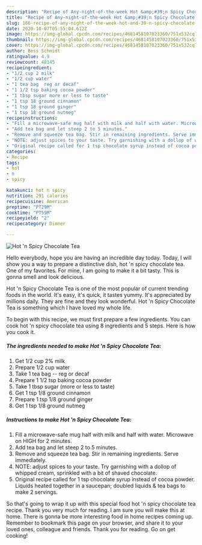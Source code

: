 ```yaml
---
description: "Recipe of Any-night-of-the-week Hot &amp;#39;n Spicy Chocolate Tea"
title: "Recipe of Any-night-of-the-week Hot &amp;#39;n Spicy Chocolate Tea"
slug: 166-recipe-of-any-night-of-the-week-hot-and-39-n-spicy-chocolate-tea
date: 2020-10-07T05:55:04.612Z
image: https://img-global.cpcdn.com/recipes/4681458107023360/751x532cq70/hot-n-spicy-chocolate-tea-recipe-main-photo.jpg
thumbnail: https://img-global.cpcdn.com/recipes/4681458107023360/751x532cq70/hot-n-spicy-chocolate-tea-recipe-main-photo.jpg
cover: https://img-global.cpcdn.com/recipes/4681458107023360/751x532cq70/hot-n-spicy-chocolate-tea-recipe-main-photo.jpg
author: Bess Schmidt
ratingvalue: 4.9
reviewcount: 48145
recipeingredient:
- "1/2 cup 2 milk"
- "1/2 cup water"
- "1 tea bag  reg or decaf"
- "1 1/2 tsp baking cocoa powder"
- "1 tbsp sugar more or less to taste"
- "1 tsp 18 ground cinnamon"
- "1 tsp 18 ground ginger"
- "1 tsp 18 ground nutmeg"
recipeinstructions:
- "Fill a microwave-safe mug half with milk and half with water. Microwave on HIGH for 2 minutes."
- "Add tea bag and let steep 2 to 5 minutes."
- "Remove and squeeze tea bag. Stir in remaining ingredients. Serve immediately."
- "NOTE: adjust spices to your taste. Try garnishing with a dollop of whipped cream, sprinkled with a bit of shaved chocolate."
- "Original recipe called for 1 tsp chocolate syrup instead of cocoa powder. Liquids heated together in a saucepan; doubled liquids &amp; tea bags to make 2 servings."
categories:
- Recipe
tags:
- hot
- n
- spicy

katakunci: hot n spicy 
nutrition: 291 calories
recipecuisine: American
preptime: "PT29M"
cooktime: "PT59M"
recipeyield: "2"
recipecategory: Dinner

---
```



![Hot &#39;n Spicy Chocolate Tea](https://img-global.cpcdn.com/recipes/4681458107023360/751x532cq70/hot-n-spicy-chocolate-tea-recipe-main-photo.jpg)

Hello everybody, hope you are having an incredible day today. Today, I will show you a way to prepare a distinctive dish, hot &#39;n spicy chocolate tea. One of my favorites. For mine, I am going to make it a bit tasty. This is gonna smell and look delicious.



Hot &#39;n Spicy Chocolate Tea is one of the most popular of current trending foods in the world. It's easy, it's quick, it tastes yummy. It's appreciated by millions daily. They are fine and they look wonderful. Hot &#39;n Spicy Chocolate Tea is something which I have loved my whole life.


To begin with this recipe, we must first prepare a few ingredients. You can cook hot &#39;n spicy chocolate tea using 8 ingredients and 5 steps. Here is how you cook it.

<!--inarticleads1-->

##### The ingredients needed to make Hot &#39;n Spicy Chocolate Tea:

1. Get 1/2 cup 2% milk
1. Prepare 1/2 cup water
1. Take 1 tea bag -- reg or decaf
1. Prepare 1 1/2 tsp baking cocoa powder
1. Take 1 tbsp sugar (more or less to taste)
1. Get 1 tsp 1/8 ground cinnamon
1. Prepare 1 tsp 1/8 ground ginger
1. Get 1 tsp 1/8 ground nutmeg




<!--inarticleads2-->

##### Instructions to make Hot &#39;n Spicy Chocolate Tea:

1. Fill a microwave-safe mug half with milk and half with water. Microwave on HIGH for 2 minutes.
1. Add tea bag and let steep 2 to 5 minutes.
1. Remove and squeeze tea bag. Stir in remaining ingredients. Serve immediately.
1. NOTE: adjust spices to your taste. Try garnishing with a dollop of whipped cream, sprinkled with a bit of shaved chocolate.
1. Original recipe called for 1 tsp chocolate syrup instead of cocoa powder. Liquids heated together in a saucepan; doubled liquids &amp; tea bags to make 2 servings.




So that's going to wrap it up with this special food hot &#39;n spicy chocolate tea recipe. Thank you very much for reading. I am sure you will make this at home. There is gonna be more interesting food in home recipes coming up. Remember to bookmark this page on your browser, and share it to your loved ones, colleague and friends. Thank you for reading. Go on get cooking!
